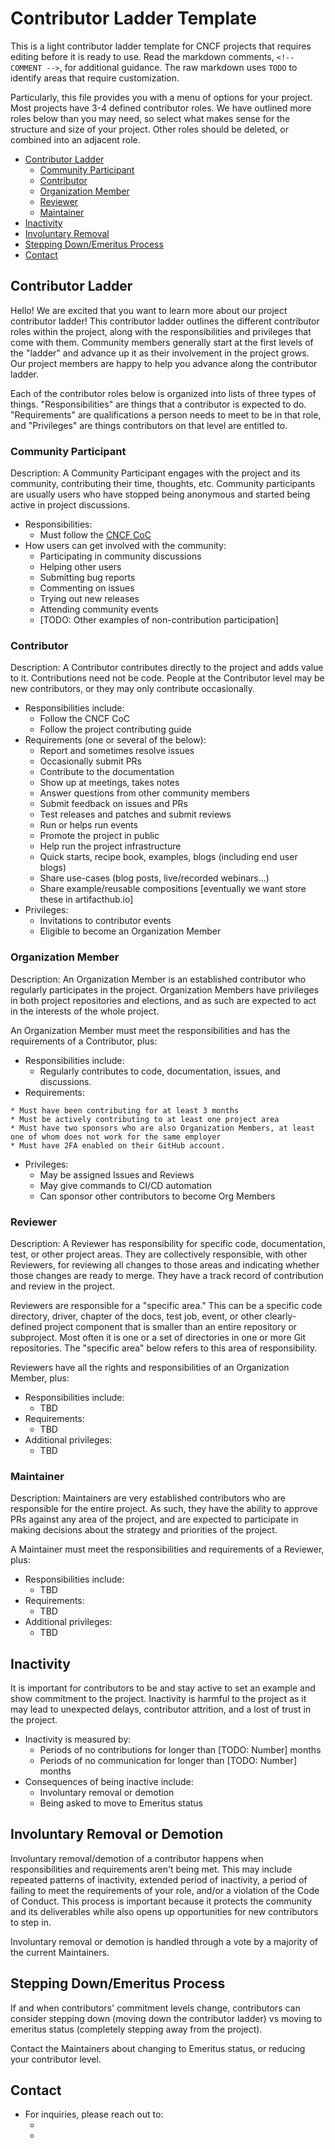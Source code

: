 # Contributor Ladder Template

This is a light contributor ladder template for CNCF projects that requires editing before it is ready to use. Read the markdown comments, `<!-- COMMENT -->`, for additional guidance. The raw markdown uses `TODO` to identify areas that require customization.

Particularly, this file provides you with a menu of options for your project.  Most projects have 3-4 defined contributor roles. We have outlined more roles below than you may need, so select what makes sense for the structure and size of your project. Other roles should be deleted, or combined into an adjacent role.


<!-- template begins here -->

* [Contributor Ladder](#contributor-ladder-template)
    * [Community Participant](#community-participant)
    * [Contributor](#contributor)
    * [Organization Member](#organization-member)
    * [Reviewer](#reviewer)
    * [Maintainer](#maintainer)
* [Inactivity](#inactivity)
* [Involuntary Removal](#involuntary-removal-or-demotion)
* [Stepping Down/Emeritus Process](#stepping-downemeritus-process)
* [Contact](#contact)


## Contributor Ladder

Hello! We are excited that you want to learn more about our project contributor ladder! This contributor ladder outlines the different contributor roles within the project, along with the responsibilities and privileges that come with them. Community members generally start at the first levels of the "ladder" and advance up it as their involvement in the project grows.  Our project members are happy to help you advance along the contributor ladder.

Each of the contributor roles below is organized into lists of three types of things. "Responsibilities" are things that a contributor is expected to do. "Requirements" are qualifications a person needs to meet to be in that role, and "Privileges" are things contributors on that level are entitled to.


### Community Participant
<!--This role spells out what's expected of general community participants.  This is the lowest
level of participation in the project, and as such many projects don't bother to
define it and leave this section out.-->
<!--TODO: project leads to fill in exact details of this role for your project-->
Description: A Community Participant engages with the project and its community, contributing their time, thoughts, etc. Community participants are usually users who have stopped being anonymous and started being active in project discussions.

* Responsibilities:
    * Must follow the [CNCF CoC](https://github.com/cncf/foundation/blob/main/code-of-conduct.md)
* How users can get involved with the community:
    * Participating in community discussions
    * Helping other users
    * Submitting bug reports
    * Commenting on issues
    * Trying out new releases
    * Attending community events
    * [TODO: Other examples of non-contribution participation]


### Contributor
<!-- This role describes people who have just started contributing, or who contribute occasionally but don't participate in project governance or have defined responsibilities.  Usually projects define either this level or Community Participant, but not both.  If you don't define this role, make sure to copy over its requirements to Organization Member -->
<!--TODO: project leads to fill in exact details of this role for your project-->
Description: A Contributor contributes directly to the project and adds value to it. Contributions need not be code. People at the Contributor level may be new contributors, or they may only contribute occasionally.

* Responsibilities include:
    * Follow the CNCF CoC
    * Follow the project contributing guide
* Requirements (one or several of the below):
    * Report and sometimes resolve issues
    * Occasionally submit PRs
    * Contribute to the documentation
    * Show up at meetings, takes notes
    * Answer questions from other community members
    * Submit feedback on issues and PRs
    * Test releases and patches and submit reviews
    * Run or helps run events
    * Promote the project in public
    * Help run the project infrastructure
    * Quick starts, recipe book, examples, blogs (including end user blogs)
    * Share use-cases (blog posts, live/recorded webinars...)
    * Share example/reusable compositions [eventually we want store these in artifacthub.io]
* Privileges:
    * Invitations to contributor events
    * Eligible to become an Organization Member


### Organization Member
<!--This role is used by many projects where you have to be a regular contributor to have the right to vote in project elections, or to be able to operate project
CI/CD automation.  If these rights do not apply to you, then it makes sense to combine this role with the Contributor role.  For most projects, Org Member is the \
lowest level with clearly defined responsibilities and rights, because it is tied to permissions on the project's code repository. -->
<!--TODO: project leads to fill in exact details of this role for your project-->
Description: An Organization Member is an established contributor who regularly participates in the project. Organization Members have privileges in both project repositories and elections, and as such are expected to act in the interests of the whole project.

An Organization Member must meet the responsibilities and has the requirements of a Contributor, plus:

* Responsibilities include:
    * Regularly contributes to code, documentation, issues, and discussions. <!-- as demonstrated by having at least [TODO: Number] [TODO: Metric] a year, as demonstrated by [TODO: contributor metrics source].  Example: "as demonstrated by having at least 50 GitHub contributions per year, as shown by Devstats"-->
* Requirements:
<!--TODO
    * Must have successful contributions to the project, including at least one of the following:
        * [TODO: Number] accepted PRs,
        * Reviewed [TODO: Number] PRs,
        * Resolved and closed [TODO: Number] Issues,
        * Become responsible for a key project management area,
        * Or some equivalent combination or contribution
 -->
    * Must have been contributing for at least 3 months
    * Must be actively contributing to at least one project area
    * Must have two sponsors who are also Organization Members, at least one of whom does not work for the same employer
    * Must have 2FA enabled on their GitHub account.

* Privileges:
    * May be assigned Issues and Reviews
    * May give commands to CI/CD automation
    * Can sponsor other contributors to become Org Members



### Reviewer
<!-- Some projects have CI/CD systems that allow for designating people as official reviewers, whose reviews count towards a PR being accepted into the project.  Other projects offer reviewers specific recognition and status.  This role is for either of those kinds of projects. Smaller projects will not use it.-->
<!--TODO: project leads to fill in exact details of this role for your project-->
Description: A Reviewer has responsibility for specific code, documentation, test, or other project areas. They are collectively responsible, with other Reviewers, for reviewing all changes to those areas and indicating whether those changes are ready to merge. They have a track record of contribution and review in the project.

Reviewers are responsible for a "specific area." This can be a specific code directory, driver, chapter of the docs, test job, event, or other clearly-defined project component that is smaller than an entire repository or subproject. Most often it is one or a set of directories in one or more Git repositories. The "specific area" below refers to this area of responsibility.

Reviewers have all the rights and responsibilities of an Organization Member, plus:

* Responsibilities include:
    * TBD
* Requirements:
    * TBD
* Additional privileges:
    * TBD
    
<!-- TODO: define how this works with your specific system.  For example:  "Is listed as Approver in the OWNERS file for certain directories. -->




### Maintainer
<!-- In the simplest and most common project structures, projects have a single pool of "maintainers" who are collectively responsible for the entire project.  This example defines that role for your project.  If your project has a more complex structure, see the list of specific maintainer roles you might want to define, below. -->
<!--TODO: project leads to fill in exact details of this role for your project-->

Description: Maintainers are very established contributors who are responsible for the entire project. As such, they have the ability to approve PRs against any area of the project, and are expected to participate in making decisions about the strategy and priorities of the project.

A Maintainer must meet the responsibilities and requirements of a Reviewer, plus:

* Responsibilities include:
    * TBD
* Requirements:
    * TBD
* Additional privileges:
    * TBD
    


<!-- Some projects might add a limit on the percentage of maintainers from a specific organization here.  Obviously this only works if your project has
reached the stage where you have a reasonable diversity of maintainers.  At that point, you can add a statement like this: 
The maintainers will avoid nominating new maintainers from any organization that already employs 50% or more of existing maintainers
-->


<!-- ### ADDITIONAL MAINTAINER ROLES
Some projects have additional, specifically defined maintainer roles because of leadership positions that don't fit within the general maintainer template above, including ones that have special requirements.  In addition to spelling out those requirements, defining and publishing additional maintainer roles can be a way to recruit maintainers in those specific areas, especially non-code maintainers.  Here are examples of special maintainer roles which have been defined by a variety of projects.  As all of these roles are highly dependent on exact project organization, tooling, etc., these roles are not templatable.

* Subproject Maintainer: Owns a distinct subproject or repository of the main project.  Responsible for everything there.  In federation projects, subproject maintainers might be the primary maintainer type.  [Example](https://github.com/kubernetes/community/blob/master/committee-steering/governance/sig-governance.md#subproject-owner)
* Documentation Maintainer: for your Docs leads.  Would include specific documentation targets and experience, and maintaining publication schedules as a requirement.  [Example](https://kubernetes.io/docs/contribute/participate/roles-and-responsibilities/)
* Localizations Maintainers: owns a particular localization, like Japanese or Brazilian Portuguese, across documentation, messages, and websites.  Responsible for making sure those get updated.
* Program Manager: Responsible for timelines and processes within the project, such as bug triage, review timelines, etc.
* Release Manager: owns the release process, either always, cyclically, or per-release.  Responsible for getting releases out on time.  [Example](https://github.com/kubernetes/sig-release/tree/master/release-team/role-handbooks/release-team-lead)
* Patch Maintainer: sometimes different from the release manager, owns the tooling, team, and schedule for patching stable releases. [Example](https://github.com/kubernetes/sig-release/blob/master/release-engineering/role-handbooks/patch-release-team.md)
* Community Manager: owns social media, community metrics, new contributor process, and similar areas.
-->


## Inactivity
<!--TODO: project leads to fill in exact details for how you measure inactivity for your project-->
It is important for contributors to be and stay active to set an example and show commitment to the project. Inactivity is harmful to the project as it may lead to unexpected delays, contributor attrition, and a lost of trust in the project.

* Inactivity is measured by:
    * Periods of no contributions for longer than [TODO: Number] months
    * Periods of no communication for longer than [TODO: Number] months
* Consequences of being inactive include:
    * Involuntary removal or demotion
    * Being asked to move to Emeritus status

## Involuntary Removal or Demotion

Involuntary removal/demotion of a contributor happens when responsibilities and requirements aren't being met. This may include repeated patterns of inactivity, extended period of inactivity, a period of failing to meet the requirements of your role, and/or a violation of the Code of Conduct. This process is important because it protects the community and its deliverables while also opens up opportunities for new contributors to step in.

<!-- TODO: replace with your method of removing/demoting contributors.  If you have a formal governance structure, this would be a good place to assign this to your governance, such as a Steering Committee.
Again, the example below is for a project without formal governance except the maintainers.-->
Involuntary removal or demotion is handled through a vote by a majority of the current Maintainers.

## Stepping Down/Emeritus Process
If and when contributors' commitment levels change, contributors can consider stepping down (moving down the contributor ladder) vs moving to emeritus status (completely stepping away from the project).

Contact the Maintainers about changing to Emeritus status, or reducing your contributor level.

## Contact
* For inquiries, please reach out to:
    *  <!-- TODO: fill in contact info for appropriate group or person for contributor mentorship-->
    *  <!-- TODO: Create a slack channel for CNC -->
